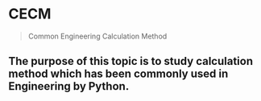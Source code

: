 # CECM
> Common Engineering Calculation Method

## The purpose of this topic is to study calculation method which has been commonly used in Engineering by Python. 
